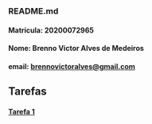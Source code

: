 ### README.md


#### Matricula: 20200072965
#### Nome: Brenno Victor Alves de Medeiros
#### email: brennovictoralves@gmail.com

## Tarefas

#### [Tarefa 1](https://github.com/brennovictor/BD_2/tree/main/tarefas/t01)
